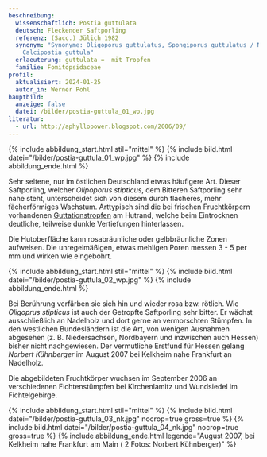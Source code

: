 ```yaml
---
beschreibung:
  wissenschaftlich: Postia guttulata
  deutsch: Fleckender Saftporling
  referenz: (Sacc.) Jülich 1982
  synonym: "Synonyme: Oligoporus guttulatus, Spongiporus guttulatus / Neuer Name:
    Calcipostia guttula"
  erlaeuterung: guttulata =  mit Tropfen
  familie: Fomitopsidaceae
profil:
  aktualisiert: 2024-01-25
  autor_in: Werner Pohl
hauptbild:
  anzeige: false
  datei: /bilder/postia-guttula_01_wp.jpg
literatur:
  - url: http://aphyllopower.blogspot.com/2006/09/
---
```

{% include abbildung_start.html stil="mittel" %}
{% include bild.html datei="/bilder/postia-guttula_01_wp.jpg" %}
{% include abbildung_ende.html %}

Sehr seltene, nur im östlichen Deutschland etwas häufigere Art. Dieser Saftporling, welcher *Olipoporus stipticus*, dem Bitteren Saftporling sehr nahe steht, unterscheidet sich von diesem durch flacheres, mehr fächerförmiges Wachstum. Arttypisch sind die bei frischen Fruchtkörpern vorhandenen [Guttationstropfen](Guttation "Glossar") am Hutrand, welche beim Eintrocknen deutliche, teilweise dunkle Vertiefungen hinterlassen.

Die Hutoberfläche kann rosabräunliche oder gelbbräunliche Zonen aufweisen. Die unregelmäßigen, etwas mehligen Poren messen 3 - 5 per mm und wirken wie eingebohrt.

{% include abbildung_start.html stil="mittel" %}
{% include bild.html datei="/bilder/postia-guttula_02_wp.jpg" %}
{% include abbildung_ende.html %}

Bei Berührung verfärben sie sich hin und wieder rosa bzw. rötlich. Wie *Oligoprus stipticus* ist auch der Getropfte Saftporling sehr bitter. Er wächst ausschließlich an Nadelholz und dort gerne an vermorschten Stümpfen. In den westlichen Bundesländern ist die Art, von wenigen Ausnahmen abgesehen (z. B. Niedersachsen, Nordbayern und inzwischen auch Hessen) bisher nicht nachgewiesen. Der vermutliche Erstfund für Hessen gelang *Norbert Kühnberger* im August 2007 bei Kelkheim nahe Frankfurt an Nadelholz.

Die abgebildeten Fruchtkörper wuchsen im September 2006 an verschiedenen Fichtenstümpfen bei Kirchenlamitz und Wundsiedel im Fichtelgebirge.

{% include abbildung_start.html stil="mittel" %}
{% include bild.html datei="/bilder/postia-guttula_03_nk.jpg" nocrop=true gross=true %}
{% include bild.html datei="/bilder/postia-guttula_04_nk.jpg" nocrop=true gross=true %}
{% include abbildung_ende.html legende="August 2007, bei Kelkheim nahe Frankfurt am Main ( 2 Fotos: Norbert Kühnberger)" %}